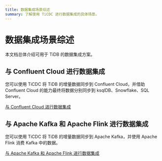 ```yaml
---
title: 数据集成场景综述
summary: 了解使用 TiCDC 进行数据集成的具体场景。
---
```


# 数据集成场景综述

本文档总体介绍可用于 TiDB 的数据集成方案。

## 与 Confluent Cloud 进行数据集成

您可以使用 TiCDC 将 TiDB 的增量数据同步到 Confluent Cloud，并借助 Confluent Cloud 的能力最终将数据分别同步到 ksqlDB、Snowflake、SQL Server。

[与 Confluent Cloud 进行数据集成](/integrate-with-confluent.md)

## 与 Apache Kafka 和 Apache Flink 进行数据集成

您可以使用 TiCDC 将 TiDB 的增量数据同步到 Apache Kafka，并使用 Apache Flink 消费 Kafka 中的数据。

[与 Apache Kafka 和 Apache Flink 进行数据集成](/integrate-with-kafka-flink.md)

